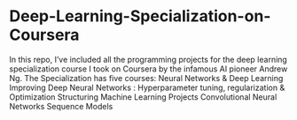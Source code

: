 # Deep-Learning-Specialization-on-Coursera
In this repo, I’ve included all the programming projects for the deep learning specialization course I took on Coursera by the infamous AI pioneer Andrew Ng. The Specialization has five courses: Neural Networks &amp; Deep Learning Improving Deep Neural Networks : Hyperparameter tuning, regularization &amp; Optimization Structuring Machine Learning Projects Convolutional Neural Networks Sequence Models
